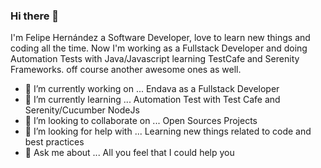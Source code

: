 ### Hi there 👋

I'm Felipe Hernández a Software Developer, love to learn new things and coding all the time. Now I'm working as a Fullstack Developer and doing Automation Tests with Java/Javascript learning TestCafe and Serenity Frameworks. off course another awesome ones as well.

- 🔭 I’m currently working on ...
        Endava as a Fullstack Developer
- 🌱 I’m currently learning ...
        Automation Test with Test Cafe and Serenity/Cucumber
        NodeJs
- 👯 I’m looking to collaborate on ...
        Open Sources Projects
- 🤔 I’m looking for help with ...
        Learning new things related to code and best practices 
- 💬 Ask me about ...
        All you feel that I could help you
